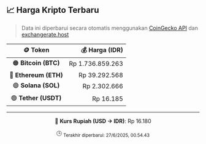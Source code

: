 

<!-- HARGA_KRIPTO -->
## 📈 Harga Kripto Terbaru

> Data ini diperbarui secara otomatis menggunakan [CoinGecko API](https://www.coingecko.com/) dan [exchangerate.host](https://exchangerate.host/)

<div align="center">

| 🪙 Token | 💰 Harga (IDR) |
|:------:|---------------:|
| 🟠 **Bitcoin (BTC)**   | Rp 1.736.859.263 |
| 🔵 **Ethereum (ETH)**  | Rp 39.292.568 |
| 🟣 **Solana (SOL)**    | Rp 2.302.666 |
| 🟢 **Tether (USDT)**   | Rp 16.185 |

---

💱 **Kurs Rupiah (USD → IDR)**: Rp 16.180

🕒 <sub>Terakhir diperbarui: 27/6/2025, 00.54.43</sub>

</div>
<!-- /HARGA_KRIPTO -->